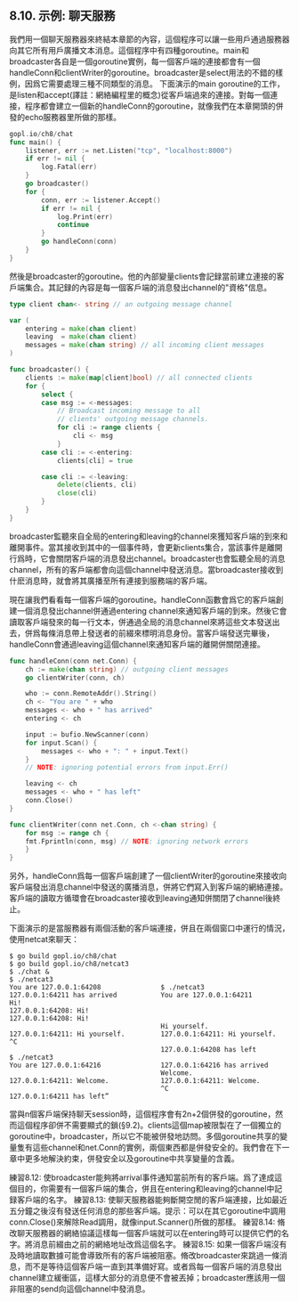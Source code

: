 ## 8.10. 示例: 聊天服務

我們用一個聊天服務器來終結本章節的內容，這個程序可以讓一些用戶通過服務器向其它所有用戶廣播文本消息。這個程序中有四種goroutine。main和broadcaster各自是一個goroutine實例，每一個客戶端的連接都會有一個handleConn和clientWriter的goroutine。broadcaster是select用法的不錯的樣例，因爲它需要處理三種不同類型的消息。
下面演示的main goroutine的工作，是listen和accept(譯註：網絡編程里的概念)從客戶端過來的連接。對每一個連接，程序都會建立一個新的handleConn的goroutine，就像我們在本章開頭的併發的echo服務器里所做的那樣。

```go
gopl.io/ch8/chat
func main() {
    listener, err := net.Listen("tcp", "localhost:8000")
    if err != nil {
        log.Fatal(err)
    }
    go broadcaster()
    for {
        conn, err := listener.Accept()
        if err != nil {
            log.Print(err)
            continue
        }
        go handleConn(conn)
    }
}
```

然後是broadcaster的goroutine。他的內部變量clients會記録當前建立連接的客戶端集合。其記録的內容是每一個客戶端的消息發出channel的"資格"信息。

```go
type client chan<- string // an outgoing message channel

var (
    entering = make(chan client)
    leaving  = make(chan client)
    messages = make(chan string) // all incoming client messages
)

func broadcaster() {
    clients := make(map[client]bool) // all connected clients
    for {
        select {
        case msg := <-messages:
            // Broadcast incoming message to all
            // clients' outgoing message channels.
            for cli := range clients {
                cli <- msg
            }
        case cli := <-entering:
            clients[cli] = true

        case cli := <-leaving:
            delete(clients, cli)
            close(cli)
        }
    }
}
```

broadcaster監聽來自全局的entering和leaving的channel來獲知客戶端的到來和離開事件。當其接收到其中的一個事件時，會更新clients集合，當該事件是離開行爲時，它會關閉客戶端的消息發出channel。broadcaster也會監聽全局的消息channel，所有的客戶端都會向這個channel中發送消息。當broadcaster接收到什麽消息時，就會將其廣播至所有連接到服務端的客戶端。

現在讓我們看看每一個客戶端的goroutine。handleConn函數會爲它的客戶端創建一個消息發出channel併通過entering channel來通知客戶端的到來。然後它會讀取客戶端發來的每一行文本，併通過全局的消息channel來將這些文本發送出去，併爲每條消息帶上發送者的前綴來標明消息身份。當客戶端發送完畢後，handleConn會通過leaving這個channel來通知客戶端的離開併關閉連接。

```go
func handleConn(conn net.Conn) {
    ch := make(chan string) // outgoing client messages
    go clientWriter(conn, ch)

    who := conn.RemoteAddr().String()
    ch <- "You are " + who
    messages <- who + " has arrived"
    entering <- ch

    input := bufio.NewScanner(conn)
    for input.Scan() {
        messages <- who + ": " + input.Text()
    }
    // NOTE: ignoring potential errors from input.Err()

    leaving <- ch
    messages <- who + " has left"
    conn.Close()
}

func clientWriter(conn net.Conn, ch <-chan string) {
    for msg := range ch {
    fmt.Fprintln(conn, msg) // NOTE: ignoring network errors
    }
}
```

另外，handleConn爲每一個客戶端創建了一個clientWriter的goroutine來接收向客戶端發出消息channel中發送的廣播消息，併將它們寫入到客戶端的網絡連接。客戶端的讀取方循環會在broadcaster接收到leaving通知併關閉了channel後終止。

下面演示的是當服務器有兩個活動的客戶端連接，併且在兩個窗口中運行的情況，使用netcat來聊天：

```
$ go build gopl.io/ch8/chat
$ go build gopl.io/ch8/netcat3
$ ./chat &
$ ./netcat3
You are 127.0.0.1:64208               $ ./netcat3
127.0.0.1:64211 has arrived           You are 127.0.0.1:64211
Hi!
127.0.0.1:64208: Hi!
127.0.0.1:64208: Hi!
                                      Hi yourself.
127.0.0.1:64211: Hi yourself.         127.0.0.1:64211: Hi yourself.
^C
                                      127.0.0.1:64208 has left
$ ./netcat3
You are 127.0.0.1:64216               127.0.0.1:64216 has arrived
                                      Welcome.
127.0.0.1:64211: Welcome.             127.0.0.1:64211: Welcome.
                                      ^C
127.0.0.1:64211 has left”
```

當與n個客戶端保持聊天session時，這個程序會有2n+2個併發的goroutine，然而這個程序卻併不需要顯式的鎖(§9.2)。clients這個map被限製在了一個獨立的goroutine中，broadcaster，所以它不能被併發地訪問。多個goroutine共享的變量隻有這些channel和net.Conn的實例，兩個東西都是併發安全的。我們會在下一章中更多地解決約束，併發安全以及goroutine中共享變量的含義。

練習8.12: 使broadcaster能夠將arrival事件通知當前所有的客戶端。爲了達成這個目的，你需要有一個客戶端的集合，併且在entering和leaving的channel中記録客戶端的名字。
練習8.13: 使聊天服務器能夠斷開空閒的客戶端連接，比如最近五分鐘之後沒有發送任何消息的那些客戶端。提示：可以在其它goroutine中調用conn.Close()來解除Read調用，就像input.Scanner()所做的那樣。
練習8.14: 脩改聊天服務器的網絡協議這樣每一個客戶端就可以在entering時可以提供它們的名字。將消息前綴由之前的網絡地址改爲這個名字。
練習8.15: 如果一個客戶端沒有及時地讀取數據可能會導致所有的客戶端被阻塞。脩改broadcaster來跳過一條消息，而不是等待這個客戶端一直到其準備好寫。或者爲每一個客戶端的消息發出channel建立緩衝區，這樣大部分的消息便不會被丟掉；broadcaster應該用一個非阻塞的send向這個channel中發消息。
